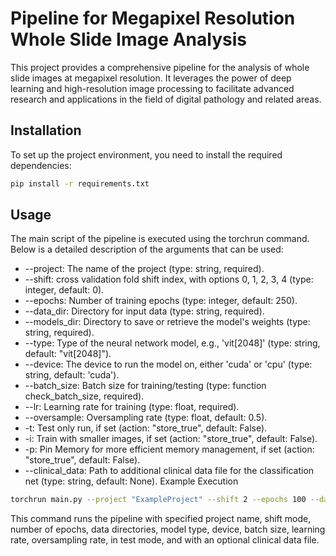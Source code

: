 # Pipeline for Megapixel Resolution Whole Slide Image Analysis
This project provides a comprehensive pipeline for the analysis of whole slide images at megapixel resolution. It leverages the power of deep learning and high-resolution image processing to facilitate advanced research and applications in the field of digital pathology and related areas.

## Installation
To set up the project environment, you need to install the required dependencies:
```bash
pip install -r requirements.txt
```
## Usage
The main script of the pipeline is executed using the torchrun command. Below is a detailed description of the arguments that can be used:

- --project: The name of the project (type: string, required).
- --shift: cross validation fold shift index, with options 0, 1, 2, 3, 4 (type: integer, default: 0).
- --epochs: Number of training epochs (type: integer, default: 250).
- --data_dir: Directory for input data (type: string, required).
- --models_dir: Directory to save or retrieve the model's weights (type: string, required).
- --type: Type of the neural network model, e.g., 'vit[2048]' (type: string, default: "vit[2048]").
- --device: The device to run the model on, either 'cuda' or 'cpu' (type: string, default: 'cuda').
- --batch_size: Batch size for training/testing (type: function check_batch_size, required).
- --lr: Learning rate for training (type: float, required).
- --oversample: Oversampling rate (type: float, default: 0.5).
- -t: Test only run, if set (action: "store_true", default: False).
- -i: Train with smaller images, if set (action: "store_true", default: False).
- -p: Pin Memory for more efficient memory management, if set (action: "store_true", default: False).
- --clinical_data: Path to additional clinical data file for the classification net (type: string, default: None).
Example Execution
```bash
torchrun main.py --project "ExampleProject" --shift 2 --epochs 100 --data_dir "/path/to/data" --models_dir "/path/to/models" --type "vit[2048]" --device cuda --batch_size 32 --lr 0.001 --oversample 0.3 -t --clinical_data "/path/to/clinical_data.csv"
```
This command runs the pipeline with specified project name, shift mode, number of epochs, data directories, model type, device, batch size, learning rate, oversampling rate, in test mode, and with an optional clinical data file.

